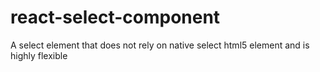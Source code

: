 # react-select-component
A select element that does not rely on native select html5 element and is highly flexible
